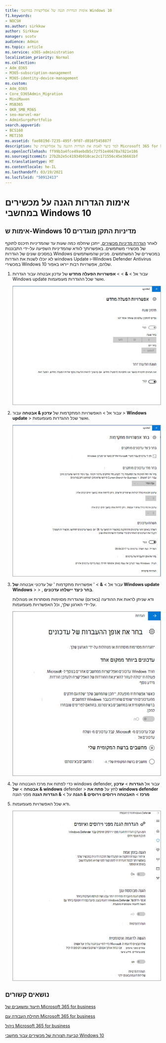 ```yaml
---
title: אימות הגדרות הגנה של אפליקציות במחשבי Windows 10
f1.keywords:
- NOCSH
ms.author: sirkkuw
author: Sirkkuw
manager: scotv
audience: Admin
ms.topic: article
ms.service: o365-administration
localization_priority: Normal
ms.collection:
- Adm_O365
- M365-subscription-management
- M365-identity-device-management
ms.custom:
- Adm_O365
- Core_O365Admin_Migration
- MiniMaven
- MSB365
- OKR_SMB_M365
- seo-marvel-mar
- AdminSurgePortfolio
search.appverid:
- BCS160
- MET150
ms.assetid: fae8819d-7235-495f-9f07-d016f545887f
description: למד כיצד לאמת את הגדרות ההגנה על אפליקציות של Microsoft 365 for business שהופעלו במכשירי Windows 10 של המשתמשים שלך.
ms.openlocfilehash: ff99b3a4fce49aebdb5c72f51e46678a7821e186
ms.sourcegitcommit: 27b2b2e5c41934b918cac2c171556c45e36661bf
ms.translationtype: MT
ms.contentlocale: he-IL
ms.lasthandoff: 03/19/2021
ms.locfileid: "50912413"
---
```

# <a name="validate-device-protection-settings-on-windows-10-pcs"></a>אימות הגדרות הגנה על מכשירים במחשבי Windows 10

## <a name="verify-that-windows-10-device-policies-are-set"></a>אימות ש-Windows 10 מדיניות התקן מוגדרים

לאחר [הגדרת מדיניות מכשירים](protection-settings-for-windows-10-pcs.md), ייתכן שיחלפו כמה שעות עד שהמדיניות תיכנס לתוקף של מכשירי משתמשים. באפשרותך לוודא שהמדיניות השפיעה על-ידי התבוננות במסכים שונים של הגדרות Windows במכשירים של המשתמשים. מכיוון שהמשתמשים לא יוכלו לשנות את הגדרות windows Update ו-Windows Defender Antivirus במכשירי Windows 10 שלהם, אפשרויות רבות ייראו באפור.
  
1. עבור אל  \> **&amp;** \>  \> **אפשרויות הפעלה מחדש** של עדכון אבטחה עבור הגדרות Windows update ואשר שכל ההגדרות מעומעמות. 
    
    ![כל אפשרויות ההפעלה מחדש מעומעמות.](../media/31308da9-18b0-47c5-bbf6-d5fa6747c376.png)
  
2. עבור אל  \> האפשרויות המתקדמות של **עדכון &amp; אבטחה** עבור \> **Windows update** \>  ואשר שכל ההגדרות מעומעמות. 
    
    ![האפשרויות ' עדכונים מתקדמים ' של Windows מעומעמות.](../media/049cf281-d503-4be9-898b-c0a3286c7fc2.png)
  
3. עבור אל  \> **&amp;** \> ' אפשרויות מתקדמות ' של עדכוני אבטחה **של Windows update Windows** \>  \> , **בחר כיצד יישלחו עדכונים**.
    
    ודא שניתן לראות את ההודעה (באדום) שהגדרות מסוימות מוסתרות או מנוהלות על-ידי הארגון שלך, וכל האפשרויות מעומעמות.
    
    ![בחר כיצד עדכונים מועברים בדף מציין שההגדרות מוסתרות או מנוהלות על-ידי הארגון שלך.](../media/6b3e37c5-da41-4afd-9983-b4f406216b59.png)
  
4. כדי לפתוח את מרכז האבטחה של windows defender, עבור אל **הגדרות** \> **עדכון &amp; אבטחה** \> **של windows** defender \> לחץ על **פתח את windows defender מרכז** \> **האבטחה וירוסים וירוסים &amp; הגנה** על \> **&amp; הגדרות הגנה** מפני הגנה 
    
5. ודא שכל האפשרויות מעומעמות. 
    
    ![הגדרות הגנה מפני וירוסים ואיומים מעומעמות.](../media/9ca68d40-a5d9-49d7-92a4-c581688b5926.png)
  
## <a name="related-topics"></a>נושאים קשורים

[תיעוד ומשאבים של Microsoft 365 for business](./index.yml)
  
[תחילת העבודה עם Microsoft 365 for business](microsoft-365-business-overview.md)
  
[ניהול Microsoft 365 for business](manage.md)
  
[קביעת תצורות של מכשירים עבור מחשבי Windows 10](protection-settings-for-windows-10-pcs.md)
